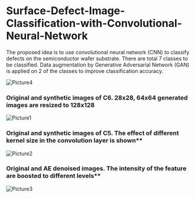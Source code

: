 # Surface-Defect-Image-Classification-with-Convolutional-Neural-Network
The proposed idea is to use convolutional neural network (CNN) to classify defects on the semiconductor wafer substrate. There are total 7 classes to be classified. Data augmentation by Generative Adversarial Network (GAN) is applied on 2 of the classes to improve classification accuracy. 

![Picture4](https://user-images.githubusercontent.com/65942005/100525604-f61e1280-3176-11eb-82cf-4179bc905247.png)

### Original and synthetic images of C6. 28x28, 64x64 generated images are resized to 128x128 
![Picture1](https://user-images.githubusercontent.com/65942005/100525607-f9190300-3176-11eb-9937-6debe36097b2.png)

### Original and synthetic images of C5. The effect of different kernel size in the convolution layer is shown**
![Picture2](https://user-images.githubusercontent.com/65942005/100525608-fb7b5d00-3176-11eb-9fe7-e0f9670a2e12.png)

### Original and AE denoised images. The intensity of the feature are boosted to different levels**
![Picture3](https://user-images.githubusercontent.com/65942005/100525609-fcac8a00-3176-11eb-9668-ac2a60c9c6e9.png)
